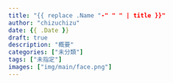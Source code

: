 ```yaml
---
title: "{{ replace .Name "-" " " | title }}"
author: "chizuchizu"
date: {{ .Date }}
draft: true
description: "概要"
categories: ["未分類"]
tags: ["未指定"]
images: ["img/main/face.png"]
---
```


